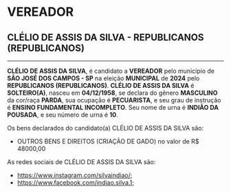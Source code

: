 # VEREADOR
## CLÉLIO DE ASSIS DA SILVA - REPUBLICANOS (REPUBLICANOS)
---
**CLÉLIO DE ASSIS DA SILVA**, é candidato a **VEREADOR** pelo município de **SÃO JOSÉ DOS CAMPOS - SP** na eleição **MUNICIPAL** de **2024** pelo **REPUBLICANOS (REPUBLICANOS)**.
**CLÉLIO DE ASSIS DA SILVA** é **SOLTEIRO(A)**, nasceu em **04/12/1958**, se declara do gênero **MASCULINO** da cor/raça **PARDA**, sua ocupação é **PECUARISTA**, e seu grau de instrução é **ENSINO FUNDAMENTAL INCOMPLETO**.
Seu nome de urna é **INDIÃO DA POUSADA**, e seu número de urna é **10**.

Os bens declarados do candidato(a) CLÉLIO DE ASSIS DA SILVA são: 
- OUTROS BENS E DIREITOS (CRIAÇÃO DE GADO) no valor de R$ 48000,00

As redes sociais de CLÉLIO DE ASSIS DA SILVA são:
- https://www.instagram.com/silvaindiao/;
-  https://www.facebook.com/indiao.silva.1;